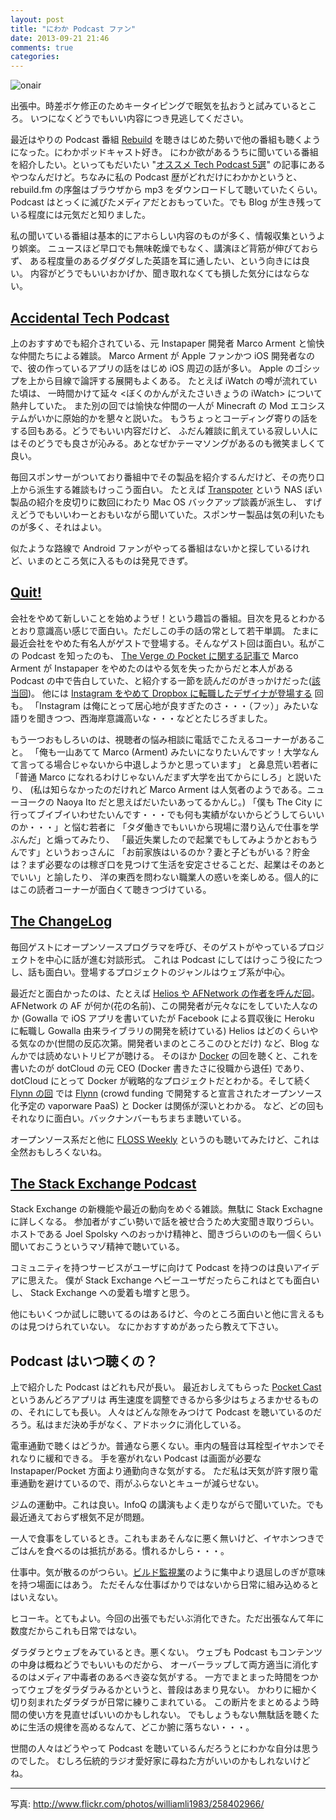 ```yaml
---
layout: post
title: "にわか Podcast ファン"
date: 2013-09-21 21:46
comments: true
categories: 
---
```


![onair](http://farm1.staticflickr.com/95/258402966_ab3f35761e_b.jpg)

出張中。時差ボケ修正のためキータイピングで眠気を払おうと試みているところ。
いつになくどうでもいい内容につき見逃してください。

最近はやりの Podcast 番組 [Rebuild](http://rebuild.fm/) を聴きはじめた勢いで他の番組も聴くようになった。にわかポッドキャスト好き。
にわか欲があるうちに聞いている番組を紹介したい。といってもだいたい "[オススメ Tech Podcast 5選](http://weblog.bulknews.net/post/58665793844/tech-podcast-5)"
の記事にあるやつなんだけど。ちなみに私の Podcast 歴がどれだけにわかかというと、rebuild.fm の序盤はブラウザから mp3 をダウンロードして聴いていたくらい。
Podcast はとっくに滅びたメディアだとおもっていた。でも Blog が生き残っている程度には元気だと知りました。

私の聞いている番組は基本的にアホらしい内容のものが多く、情報収集というより娯楽。
ニュースほど早口でも無味乾燥でもなく、講演ほど背筋が伸びておらず、
ある程度量のあるグダグダした英語を耳に通したい、という向きには良い。
内容がどうでもいいおかげか、聞き取れなくても損した気分にはならない。

## [Accidental Tech Podcast](http://atp.fm/)

上のおすすめでも紹介されている、元 Instapaper 開発者 Marco Arment と愉快な仲間たちによる雑談。
Marco Arment が Apple ファンかつ iOS 開発者なので、彼の作っているアプリの話をはじめ iOS 周辺の話が多い。
Apple のゴシップを上から目線で論評する展開もよくある。 たとえば iWatch の噂が流れていた頃は、
一時間かけて延々 <ぼくのかんがえたさいきょうの iWatch> について熱弁していた。
また別の回では愉快な仲間の一人が Minecraft の Mod エコシステムがいかに原始的かを懇々と説いた。
もうちょっとコーディング寄りの話をする回もある。どうでもいい内容だけど、
ふだん雑談に飢えている寂しい人にはそのどうでも良さが沁みる。あとなぜかテーマソングがあるのも微笑ましくて良い。

毎回スポンサーがついており番組中でその製品を紹介するんだけど、その売り口上から派生する雑談もけっこう面白い。
たとえば [Transpoter](http://www.filetransporter.com/) という NAS ぽい製品の紹介を皮切りに数回にわたり Mac OS バックアップ談義が派生し、
すげえどうでもいいわーとおもいながら聞いていた。スポンサー製品は気の利いたものが多く、それはよい。

似たような路線で Android ファンがやってる番組はないかと探しているけれど、いまのところ気に入るものは発見できず。

## [Quit!](http://5by5.tv/quit)

会社をやめて新しいことを始めようぜ！という趣旨の番組。目次を見るとわかるとおり意識高い感じで面白い。ただしこの手の話の常として若干単調。
たまに最近会社をやめた有名人がゲストで登場する。そんなゲスト回は面白い。私がこの Podcast を知ったのも、
[The Verge の Pocket に関する記事で](http://www.theverge.com/2013/6/18/4439084/inside-pocket-how-read-it-later-beat-rivals-to-build-dvr-for-everything)
Marco Arment が Instapaper をやめたのはやる気を失ったからだと本人がある Podcast の中で告白していた、と紹介する一節を読んだのがきっかけだった([該当回](http://5by5.tv/quit/21))。
他には [Instagram をやめて Dropbox に転職したデザイナが登場する](http://5by5.tv/quit/32) 回も。
「Instagram は俺にとって居心地が良すぎたのさ・・・（フッ）」みたいな語りを聞きつつ、西海岸意識高いな・・・などとたじろぎました。

もう一つおもしろいのは、視聴者の悩み相談に電話でこたえるコーナーがあること。
「俺も一山あてて Marco (Arment) みたいになりたいんですッ！大学なんて言ってる場合じゃないから中退しようかと思っています」
と鼻息荒い若者に「普通 Marco になれるわけじゃないんだまず大学を出てからにしろ」と説いたり、
(私は知らなかったのだけれど Marco Arment は人気者のようである。ニューヨークの Naoya Ito だと思えばだいたいあってるかんじ。)
「僕も The City に行ってブイブイいわせたいんです・・・でも何も実績がないからどうしてらいいのか・・・」と悩む若者に
「タダ働きでもいいから現場に潜り込んで仕事を学ぶんだ」と煽ってみたり、
「最近失業したので起業でもしてみようかとおもうんです」というおっさんに
「お前家族はいるのか？妻と子どもがいる？貯金は？まず必要なのは稼ぎ口を見つけて生活を安定させることだ、起業はそのあとでいい」と諭したり、
洋の東西を問わない職業人の惑いを楽しめる。個人的にはこの読者コーナーが面白くて聴きつづけている。

## [The ChangeLog](http://thechangelog.com/)

毎回ゲストにオープンソースプログラマを呼び、そのゲストがやっているプロジェクトを中心に話が進む対談形式。
これは Podcast にしてはけっこう役にたつし、話も面白い。登場するプロジェクトのジャンルはウェブ系が中心。

最近だと面白かったのは、たとえば [Helios や AFNetwork の作者を呼んだ回](http://5by5.tv/changelog/98)。
AFNetwork の AF が何か(花の名前)、この開発者が元々なにをしていた人なのか
(Gowalla で iOS アプリを書いていたが Facebook による買収後に Heroku に転職し Gowalla 由来ライブラリの開発を続けている)
Helios はどのくらいやる気なのか(世間の反応次第。開発者いまのところこのひとだけ) など、Blog なんかでは読めないトリビアが聴ける。
そのほか [Docker](http://5by5.tv/changelog/89) の回を聴くと、これを書いたのが dotCloud の元 CEO (Docker 書きたさに役職から退任) であり、
dotCloud にとって Docker が戦略的なプロジェクトだとわかる。そして続く [Flynn の回](http://5by5.tv/changelog/99) では
[Flynn](https://flynn.io/) (crowd funding で開発すると宣言されたオープンソース化予定の vaporware PaaS) と Docker は関係が深いとわかる。
など、どの回もそれなりに面白い。バックナンバーもちまちま聴いている。

オープンソース系だと他に [FLOSS Weekly](http://twit.tv/floss) というのも聴いてみたけど、これは全然おもしろくないね。

## [The Stack Exchange Podcast](http://blog.stackoverflow.com/category/podcasts/)

Stack Exchange の新機能や最近の動向をめぐる雑談。無駄に Stack Exchagne に詳しくなる。
参加者がすごい勢いで話を被せ合うため大変聞き取りづらい。
ホストである Joel Spolsky へのおっかけ精神と、聞きづらいののも一個くらい聞いておこうというマゾ精神で聴いている。

コミュニティを持つサービスがユーザに向けて Podcast を持つのは良いアイデアに思えた。
僕が Stack Exchange ヘビーユーザだったらこれはとても面白いし、 Stack Exchange への愛着も増すと思う。

他にもいくつか試しに聴いてるのはあるけど、今のところ面白いと他に言えるものは見つけられていない。
なにかおすすめがあったら教えて下さい。

## Podcast はいつ聴くの？

上で紹介した Podcast はどれも尺が長い。
最近おしえてもらった [Pocket Cast](https://play.google.com/store/apps/details?id=au.com.shiftyjelly.pocketcasts) というあんどろアプリは
再生速度を調整できるから多少はちょろまかせるものの、それにしても長い。
人々はどんな隙をみつけて Podcast を聴いているのだろう。私はまだ決め手がなく、アドホックに消化している。

電車通勤で聴くはどうか。普通なら悪くない。車内の騒音は耳栓型イヤホンでそれなりに緩和できる。
手を塞がれない Podcast は画面が必要な Instapaper/Pocket 方面より通勤向きな気がする。
ただ私は天気が許す限り電車通勤を避けているので、雨がふらないとキューが減らせない。

ジムの運動中。これは良い。InfoQ の講演もよく走りながらで聞いていた。でも最近通えておらず根気不足が問題。

一人で食事をしているとき。これもまあそんなに悪く無いけど、イヤホンつきでごはんを食べるのは抵抗がある。慣れるかしら・・・。

仕事中。気が散るのがつらい。[ビルド監視業](http://steps.dodgson.org/b/2012/05/20/gardening-with-canaries/)のように集中より退屈しのぎが意味を持つ場面にはあう。
ただそんな仕事ばかりではないから日常に組み込めるとはいえない。

ヒコーキ。とてもよい。今回の出張でもだいぶ消化できた。ただ出張なんて年に数度だからこれも日常ではない。

ダラダラとウェブをみているとき。悪くない。
ウェブも Podcast もコンテンツの中身は概ねどうでもいいものだから、
オーバーラップして両方適当に消化するのはメディア中毒者のあるべき姿な気がする。
一方でまとまった時間をつかってウェブをダラダラみるかというと、普段はあまり見ない。
かわりに細かく切り刻まれたダラダラが日常に練りこまれている。
この断片をまとめるよう時間の使い方を見直せばいいのかもしれない。
でもしょうもない無駄話を聴くために生活の規律を高めるなんて、どこか腑に落ちない・・・。

世間の人々はどうやって Podcast を聴いているんだろうとにわかな自分は思うのでした。
むしろ伝統的ラジオ愛好家に尋ねた方がいいのかもしれないけどね。

----

写真: http://www.flickr.com/photos/williamli1983/258402966/